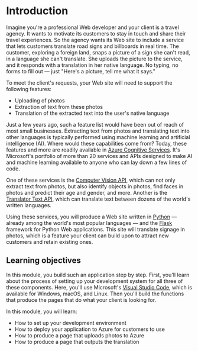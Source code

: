 # Introduction

Imagine you're a professional Web developer and your client is a travel agency. It wants to motivate its customers to stay in touch and share their travel experiences. So the agency wants its Web site to include a service that lets customers translate road signs and billboards in real time. The customer, exploring a foreign land, snaps a picture of a sign she can't read, in a language she can't translate. She uploads the picture to the service, and it responds with a translation in her native language. No typing, no forms to fill out — just "Here's a picture, tell me what it says."

To meet the client's requests, your Web site will need to support the following features:
- Uploading of photos
- Extraction of text from these photos
- Translation of the extracted text into the user's native language

Just a few years ago, such a feature list would have been out of reach of most small businesses. Extracting text from photos and translating text into other languages is typically performed using machine learning and artificial intelligence (AI). Where would these capabilities come from? Today, these features and more are readily available in [Azure Cognitive Services](https://azure.microsoft.com/services/cognitive-services/). It's Microsoft's portfolio of more than 20 services and APIs designed to make AI and machine learning available to anyone who can lay down a few lines of code.

One of these services is the [Computer Vision API](https://azure.microsoft.com/services/cognitive-services/computer-vision/), which can not only extract text from photos, but also identify objects in photos, find faces in photos and predict their age and gender, and more. Another is the [Translator Text API](https://azure.microsoft.com/services/cognitive-services/translator-text-api/), which can translate text between dozens of the world's written languages.

Using these services, you will produce a Web site written in [Python](https://devblogs.microsoft.com/python/) — already among the world's most popular languages — and the [Flask](http://flask.pocoo.org/) framework for Python Web applications. This site will translate signage in photos, which is a feature your client can build upon to attract new customers and retain existing ones.

## Learning objectives

In this module, you build such an application step by step. First, you'll learn about the process of setting up your development system for all three of these components. Here, you'll use Microsoft's [Visual Studio Code](https://code.visualstudio.com/), which is available for Windows, macOS, and Linux. Then you'll build the functions that produce the pages that do what your client is looking for.

In this module, you will learn:
- How to set up your development environment
- How to deploy your application to Azure for customers to use
- How to produce a page that uploads photos to Azure
- How to produce a page that outputs the translation